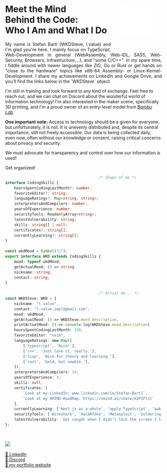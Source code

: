 <p align="center">
  <img src="./public/images/dev_logo.png" alt="My own logo with slogan: Loving science, tech & peace!" style="width:100px; padding: 2rem" align= right>
</p>
<h1>Meet the Mind<br> Behind the Code:<br> Who I Am and What I Do</h1>
<p align="justify"> My name is Stefan Bartl (WKDSteve, l.value) and I'm glad you're here. I mainly focus on TypeScript, Web-Development in general (WebAssembly, Web-IDL, SASS, Web-Security, Browsers, Infrastructure,...),
 and "some C/C++". In my spare time, i fiddle around with newer languages like ZIG, Go or Rust or get hands on "close to the hardware" topics like x86-64 Assembly- or Linux-Kernel-Development. I share my achievements on LinkedIn and Google Drive, and you'll find the links below in the `WKDSteve` object.

I'm still in training and look forward to any kind of exchange. Feel free to reach out, and we can chat on Discord about the wonderful world of information technology! I'm also interested in the maker scene, specifically 3D printing, and I'm a proud owner of an entry-level model from [*Bambu Lab*](https://eu.store.bambulab.com/en-at/products/a1-mini).

**One important note:**
Access to technology should be a given for everyone, but unfortunately, it is not. It is unevenly distributed and, despite its central importance, still not freely accessible. Our data is being collected daily, even now, often without our knowledge or consent, raising critical concerns about privacy and security.</p>
<p>We must advocate for transparency and control over how our information is used!</p>
<p>Get organized!</p>

```ts
                                          /* Shape of me */
interface CodingSkillz {
    hoursSpentCodingLastMonth?: number;
    favoriteEditor?: string;
    languageRatings?: Map<string, string>;
    interpretersAndCompilers: number;
    yearsOfExperience: number;
    securityTools: ReadonlyArray<string>;
    latestVulnerability: string;
    skillz: string[] | null;
    certificates?: string[];
    currentlyLearning?: string[];
}

const wkdMood = Symbol("🍮");
export interface WKD extends CodingSkillz {
    mood: typeof wkdMood;
    getActualMood: () => string
    nickname: string;
    contact: string;
}

                                          /* Actual me... */
const WKDSteve: WKD = {
    nickname: "l.value",
    contact: "l.value.impl@gmail.com",
    mood: wkdMood,
    getActualMood: () => WKDSteve.mood.description,
    printActualMood: () => console.log(WKDSteve.mood.description)
    hoursSpentCodingLastMonth: 130,
    favoriteEditor: "nvim",
    languageRatings: new Map([
        ['typescript', 'Nice!'],
        ['c++', 'Just love it, really.'],
        ['lisp', 'Nice for theory and learning.'],
        ['rust', 'Gold, but newbie.'], 
    ]),
    interpretersAndCompilers: 14,
    yearsOfExperience: 3,
    skillz: null,
    certificates: [
        `Look at my LinkedIn: www.linkedin.com/in/Stefan-Bartl`,
        `Look at my XMIND-RoadMap: https://xmind.ai/share/k2PSPlst`
    ],
    currentlyLearning: ['Nest.js as a whole', 'apply TypeScript', 'awk', 'Windows Administration'],
    securityTools: ['Wireshark', 'HackRfOne', 'Metasploit', 'Soldering iron'],
    latestVulnerability: `Got caught when I didn't lock the screen 3 times when I was was working for a customer.`,
};
```

<br>
<p align="left">
  <a href="mailto:l.value.dev@gmail.com" alt="Outlook">
  <img src="https://img.shields.io/badge/Microsoft_Outlook-0078D4?style=for-the-badge&logo=microsoft-outlook&logoColor=white&link=emanuel.angelo16@gmail.com" /></a>
</p>  
<a href="https://www.linkedin.com/in/stefan-bartl/" target="_blank">🔗 LinkedIn</a>
<br>
<a href="https://discord.gg/JfpgmJ3A" target="_blank">🔗 Discord</a>
<br>
<a href="https://stefanbartl.vercel.app/de" alt="Portfólio">🔗 my portfolio website</a>
